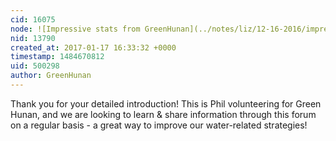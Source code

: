 ```yaml
---
cid: 16075
node: ![Impressive stats from GreenHunan](../notes/liz/12-16-2016/impressive-stats-from-greenhunan)
nid: 13790
created_at: 2017-01-17 16:33:32 +0000
timestamp: 1484670812
uid: 500298
author: GreenHunan
---
```


Thank you for your detailed introduction! This is Phil volunteering for Green Hunan, and we are looking to learn & share information through this forum on a regular basis - a great way to improve our water-related strategies! 